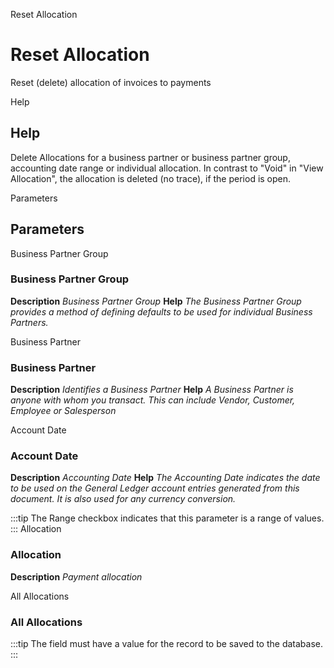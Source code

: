
Reset Allocation
# Reset Allocation


Reset (delete) allocation of invoices to payments

Help
## Help

Delete Allocations for a business partner or business partner group, accounting date range or individual allocation. In contrast to "Void" in "View Allocation", the allocation is deleted (no trace), if the period is open.

Parameters
## Parameters


Business Partner Group
### Business Partner Group

**Description**
 *Business Partner Group*
**Help**
 *The Business Partner Group provides a method of defining defaults to be used for individual Business Partners.*

Business Partner
### Business Partner

**Description**
 *Identifies a Business Partner*
**Help**
 *A Business Partner is anyone with whom you transact.  This can include Vendor, Customer, Employee or Salesperson*

Account Date
### Account Date

**Description**
 *Accounting Date*
**Help**
 *The Accounting Date indicates the date to be used on the General Ledger account entries generated from this document. It is also used for any currency conversion.*

:::tip
The Range checkbox indicates that this parameter is a range of values.
:::
Allocation
### Allocation

**Description**
 *Payment allocation*

All Allocations
### All Allocations


:::tip
The field must have a value for the record to be saved to the database.
:::